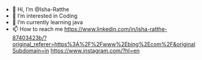 - 👋 Hi, I’m @Isha-Ratthe
- 👀 I’m interested in Coding
- 🌱 I’m currently learning java
- 📫 How to reach me https://www.linkedin.com/in/isha-ratthe-87403423b/?original_referer=https%3A%2F%2Fwww%2Ebing%2Ecom%2F&originalSubdomain=in
  https://www.instagram.com/?hl=en

<!---
Isha-Ratthe/Isha-Ratthe is a ✨ special ✨ repository because its `README.md` (this file) appears on your GitHub profile.
You can click the Preview link to take a look at your changes.
--->
